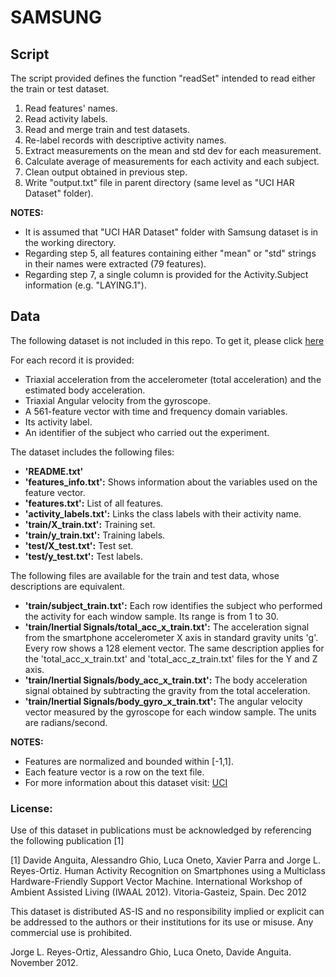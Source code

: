 # SAMSUNG

## Script

The script provided defines the function "readSet" intended to read either the train or test dataset.

1. Read features' names.
2. Read activity labels.
3. Read and merge train and test datasets.
4. Re-label records with descriptive activity names.
5. Extract measurements on the mean and std dev for each measurement.
6. Calculate average of measurements for each activity and each subject.
7. Clean output obtained in previous step.
8. Write "output.txt" file in parent directory (same level as "UCI HAR Dataset" folder).

**NOTES:**

- It is assumed that "UCI HAR Dataset" folder with Samsung dataset is in the working directory.
- Regarding step 5, all features containing either "mean" or "std" strings in their names were extracted (79 features).
- Regarding step 7, a single column is provided for the Activity.Subject information (e.g. "LAYING.1"). 


## Data

The following dataset is not included in this repo. To get it, please click [here](https://d396qusza40orc.cloudfront.net/getdata%2Fprojectfiles%2FUCI%20HAR%20Dataset.zip)

For each record it is provided:

- Triaxial acceleration from the accelerometer (total acceleration) and the estimated body acceleration.
- Triaxial Angular velocity from the gyroscope. 
- A 561-feature vector with time and frequency domain variables. 
- Its activity label. 
- An identifier of the subject who carried out the experiment.

The dataset includes the following files:

- **'README.txt'**
- **'features_info.txt':** Shows information about the variables used on the feature vector.
- **'features.txt':** List of all features.
- **'activity_labels.txt':** Links the class labels with their activity name.
- **'train/X_train.txt':** Training set.
- **'train/y_train.txt':** Training labels.
- **'test/X_test.txt':** Test set.
- **'test/y_test.txt':** Test labels.

The following files are available for the train and test data, whose descriptions are equivalent. 

- **'train/subject_train.txt':** Each row identifies the subject who performed the activity for each window sample. Its range is from 1 to 30. 
- **'train/Inertial Signals/total_acc_x_train.txt':** The acceleration signal from the smartphone accelerometer X axis in standard gravity units 'g'. Every row shows a 128 element vector. The same description applies for the 'total_acc_x_train.txt' and 'total_acc_z_train.txt' files for the Y and Z axis. 
- **'train/Inertial Signals/body_acc_x_train.txt':** The body acceleration signal obtained by subtracting the gravity from the total acceleration. 
- **'train/Inertial Signals/body_gyro_x_train.txt':** The angular velocity vector measured by the gyroscope for each window sample. The units are radians/second. 

**NOTES:** 

- Features are normalized and bounded within [-1,1].
- Each feature vector is a row on the text file.
- For more information about this dataset visit: [UCI](http://archive.ics.uci.edu/ml/datasets/Human+Activity+Recognition+Using+Smartphones#)

### License:

Use of this dataset in publications must be acknowledged by referencing the following publication [1] 

[1] Davide Anguita, Alessandro Ghio, Luca Oneto, Xavier Parra and Jorge L. Reyes-Ortiz. Human Activity Recognition on Smartphones using a Multiclass Hardware-Friendly Support Vector Machine. International Workshop of Ambient Assisted Living (IWAAL 2012). Vitoria-Gasteiz, Spain. Dec 2012

This dataset is distributed AS-IS and no responsibility implied or explicit can be addressed to the authors or their institutions for its use or misuse. Any commercial use is prohibited.

Jorge L. Reyes-Ortiz, Alessandro Ghio, Luca Oneto, Davide Anguita. November 2012.
